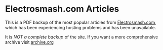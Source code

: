 # Electrosmash.com Articles

This is a PDF backup of the most popular articles from [Electrosmash.com](https://electrosmash.com), which has been experiencing hosting problems and has been unavailable.

It is *NOT a complete backup* of the site. If you want a more comprehensive archive visit [archive.org](https://web.archive.org/web/20220504054643/https://www.electrosmash.com/)
